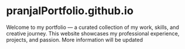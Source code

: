 # pranjalPortfolio.github.io
Welcome to my portfolio — a curated collection of my work, skills, and creative journey. This website showcases my professional experience, projects, and passion. More information will be updated
